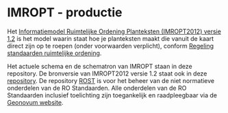 # IMROPT - productie

Het [Informatiemodel Ruimtelijke Ordening Planteksten (IMROPT2012) versie 1.2](https://docs.geostandaarden.nl/ro/imropt/) is het model waarin staat hoe je planteksten maakt die vanuit de kaart direct zijn op te roepen (onder voorwaarden verplicht), conform <a href='http://wetten.overheid.nl/BWBR0031829' target='_blank'>Regeling standaarden ruimtelijke ordening</a>.

Het actuele schema en de schematron van IMROPT staan in deze repository. De bronversie van IMROPT2012 versie 1.2 staat ook in deze [repository](https://geonovum.github.io/imropt/). 
De repository [ROST]( https://github.com/Geonovum/ROST) is voor het beheer van de niet normatieve onderdelen van de RO Standaarden. Alle onderdelen van de RO Standaarden inclusief toelichting zijn toegankelijk en raadpleegbaar via de [Geonovum website](https://www.geonovum.nl/geo-standaarden/ro-standaarden-ruimtelijke-ordening#ROStandaarden). 


